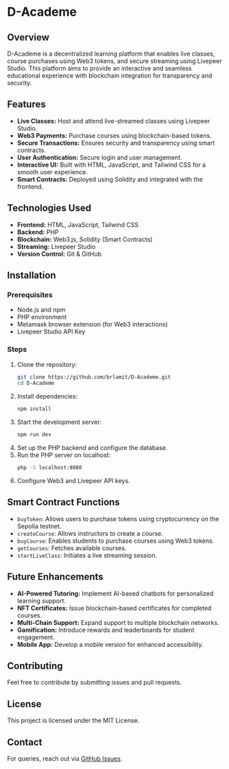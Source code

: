 # D-Academe

## Overview
D-Academe is a decentralized learning platform that enables live classes, course purchases using Web3 tokens, and secure streaming using Livepeer Studio. This platform aims to provide an interactive and seamless educational experience with blockchain integration for transparency and security.

## Features
- **Live Classes:** Host and attend live-streamed classes using Livepeer Studio.
- **Web3 Payments:** Purchase courses using blockchain-based tokens.
- **Secure Transactions:** Ensures security and transparency using smart contracts.
- **User Authentication:** Secure login and user management.
- **Interactive UI:** Built with HTML, JavaScript, and Tailwind CSS for a smooth user experience.
- **Smart Contracts:** Deployed using Solidity and integrated with the frontend.

## Technologies Used
- **Frontend:** HTML, JavaScript, Tailwind CSS
- **Backend:** PHP
- **Blockchain:** Web3.js, Solidity (Smart Contracts)
- **Streaming:** Livepeer Studio
- **Version Control:** Git & GitHub

## Installation
### Prerequisites
- Node.js and npm
- PHP environment
- Metamask browser extension (for Web3 interactions)
- Livepeer Studio API Key

### Steps
1. Clone the repository:
   ```bash
   git clone https://github.com/brlamit/D-Academe.git
   cd D-Academe
   ```
2. Install dependencies:
   ```bash
   npm install
   ```
3. Start the development server:
   ```bash
   npm run dev
   ```
4. Set up the PHP backend and configure the database.
5. Run the PHP server on localhost:
   ```bash
   php -S localhost:8080
   ```
6. Configure Web3 and Livepeer API keys.

## Smart Contract Functions
- `buyToken`: Allows users to purchase tokens using cryptocurrency on the Sepolia testnet.
- `createCourse`: Allows instructors to create a course.
- `buyCourse`: Enables students to purchase courses using Web3 tokens.
- `getCourses`: Fetches available courses.
- `startLiveClass`: Initiates a live streaming session.

## Future Enhancements
- **AI-Powered Tutoring:** Implement AI-based chatbots for personalized learning support.
- **NFT Certificates:** Issue blockchain-based certificates for completed courses.
- **Multi-Chain Support:** Expand support to multiple blockchain networks.
- **Gamification:** Introduce rewards and leaderboards for student engagement.
- **Mobile App:** Develop a mobile version for enhanced accessibility.

## Contributing
Feel free to contribute by submitting issues and pull requests.

## License
This project is licensed under the MIT License.

## Contact
For queries, reach out via [GitHub Issues](https://github.com/brlamit/D-Academe/issues).

